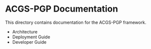 # ACGS-PGP Documentation

This directory contains documentation for the ACGS-PGP framework.

- Architecture
- Deployment Guide
- Developer Guide
